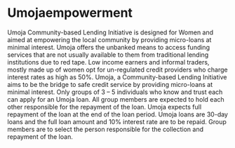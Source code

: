 # Umojaempowerment
Umoja Community-based Lending Initiative is designed for Women and aimed at empowering the local community by providing micro-loans at minimal interest. Umoja offers the unbanked means to access funding services that are not usually available to them from traditional lending institutions due to red tape. Low income earners and informal traders, mostly made up of women opt for un-regulated credit providers who charge interest rates as high as 50%.  Umoja, a Community-based Lending Initiative aims to be the bridge to safe credit service by providing micro-loans at minimal interest. Only groups of 3 – 5 individuals who know and trust each can apply for an Umoja loan. All group members are expected to hold each other responsible for the repayment of the loan. Umoja expects full repayment of the loan at the end of the loan period. Umoja loans are 30-day loans and the full loan amount and 10% interest rate are to be repaid. Group members are to select the person responsible for the collection and repayment of the loan.
